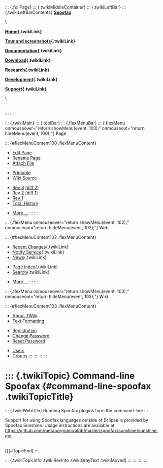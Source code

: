 ::: {.fullPage}
::: {.twikiMiddleContainer}
::: {.twikiLeftBar}
::: {.twikiLeftBarContents}
**[Spoofax](http://www.program-transformation.org/view/Spoofax/WebHome)**

\

**[Home](WebHome){.twikiLink}**

**[Tour and screenshots](Tour){.twikiLink}**

**[Documentation](Documentation){.twikiLink}**

**[Download](Download){.twikiLink}**

**[Research](Research){.twikiLink}**

**[Development](Development){.twikiLink}**

**[Support](Support){.twikiLink}**

\

\
:::
:::

::: {.twikiMain}
::: {.toolBar}
::: {.flexMenuBar}
::: {.flexMenu onmouseover="return showMenu(event, 100);" onmouseout="return hideMenu(event, 100);"}
Page

::: {#flexMenuContent100 .flexMenuContent}
-   [Edit
    Page](http://www.program-transformation.org/edit/Spoofax/CommandLine?t=1536826260)
-   [Rename
    Page](http://www.program-transformation.org/rename/Spoofax/CommandLine)
-   [Attach
    File](http://www.program-transformation.org/attach/Spoofax/CommandLine)

<!-- -->

-   [Printable](http://www.program-transformation.org/view/Spoofax/CommandLine?skin=print.pattern)
-   [Wiki
    Source](http://www.program-transformation.org/view/Spoofax/CommandLine?skin=text&raw=on&contenttype=text/plain)

<!-- -->

-   [Rev
    3](http://www.program-transformation.org/view/Spoofax/CommandLine?rev=1.3)
    [(diff 2)](http://www.program-transformation.org/rdiff/Spoofax/CommandLine?rev1=1.3&rev2=1.2)
-   [Rev
    2](http://www.program-transformation.org/view/Spoofax/CommandLine?rev=1.2)
    [(diff 1)](http://www.program-transformation.org/rdiff/Spoofax/CommandLine?rev1=1.2&rev2=1.1)
-   [Rev
    1](http://www.program-transformation.org/view/Spoofax/CommandLine?rev=1.1)
-   [Total
    History](http://www.program-transformation.org/rdiff/Spoofax/CommandLine)

<!-- -->

-   [More
    \...](http://www.program-transformation.org/oops/Spoofax/CommandLine?template=oopsmore&param1=1.3&param2=1.3)
:::
:::

::: {.flexMenu onmouseover="return showMenu(event, 102);" onmouseout="return hideMenu(event, 102);"}
Web

::: {#flexMenuContent102 .flexMenuContent}
-   [Recent Changes](WebChanges){.twikiLink}
-   [Notify Service](WebNotify){.twikiLink}
-   [News](WebNews){.twikiLink}

<!-- -->

-   [Page Index](WebIndex){.twikiLink}
-   [Search](WebSearch){.twikiLink}

<!-- -->

-   [More
    \...](http://www.program-transformation.org/oops/Spoofax/CommandLine?template=oopsmore&param1=1.3&param2=1.3)
:::
:::

::: {.flexMenu onmouseover="return showMenu(event, 103);" onmouseout="return hideMenu(event, 103);"}
Wiki

::: {#flexMenuContent103 .flexMenuContent}
-   [About
    TWiki](http://www.program-transformation.org/view/TWiki/WebHome)
-   [Text
    Formatting](http://www.program-transformation.org/view/TWiki/TextFormattingRules)

<!-- -->

-   [Registration](http://www.program-transformation.org/view/TWiki/TWikiRegistration)
-   [Change
    Password](http://www.program-transformation.org/view/TWiki/ChangePassword)
-   [Reset
    Password](http://www.program-transformation.org/view/TWiki/ResetPassword)

<!-- -->

-   [Users](http://www.program-transformation.org/view/Main/TWikiUsers)
-   [Groups](http://www.program-transformation.org/view/Main/TWikiGroups)
:::
:::
:::
:::

::: {.twikiTopic}
Command-line Spoofax {#command-line-spoofax .twikiTopicTitle}
====================

::: {.twikiWebTitle}
Running Spoofax plugins form the command-line
:::

Support for using Spoofax languages outside of Eclipse is provided by
Spoofax Sunshine. Usage instructions are available at
<https://github.com/metaborg/doc/blob/master/spoofax/sunshine/sunshine.md>.

\
[]{#TopicEnd}
:::

::: {.twikiTopicInfo .twikiRevInfo .twikiGrayText .twikiMoved}
:::
:::
:::
:::
